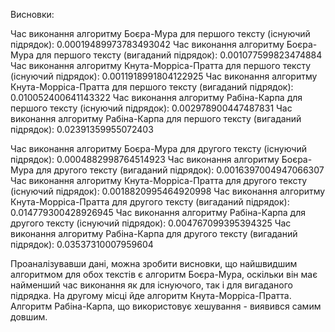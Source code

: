 Висновки:

Час виконання алгоритму Боєра-Мура для першого тексту (існуючий підрядок): 0.00019489973783493042
Час виконання алгоритму Боєра-Мура для першого тексту (вигаданий підрядок): 0.001077599823474884
Час виконання алгоритму Кнута-Морріса-Пратта для першого тексту (існуючий підрядок): 0.0011918991804122925
Час виконання алгоритму Кнута-Морріса-Пратта для першого тексту (вигаданий підрядок): 0.010052400641143322
Час виконання алгоритму Рабіна-Карпа для першого тексту (існуючий підрядок): 0.002978900447487831
Час виконання алгоритму Рабіна-Карпа для першого тексту (вигаданий підрядок): 0.02391359955072403

Час виконання алгоритму Боєра-Мура для другого тексту (існуючий підрядок): 0.0004882998764514923
Час виконання алгоритму Боєра-Мура для другого тексту (вигаданий підрядок): 0.0016397004947066307
Час виконання алгоритму Кнута-Морріса-Пратта для другого тексту (існуючий підрядок): 0.0018820995464920998
Час виконання алгоритму Кнута-Морріса-Пратта для другого тексту (вигаданий підрядок): 0.014779300428926945
Час виконання алгоритму Рабіна-Карпа для другого тексту (існуючий підрядок): 0.004767099395394325
Час виконання алгоритму Рабіна-Карпа для другого тексту (вигаданий підрядок): 0.03537310007959604

Проаналізувавши дані, можна зробити висновки, що найшвидшим алгоритмом для обох текстів є алгоритм Боєра-Мура, оскільки він має найменший час виконання як для існуючого, так і для вигаданого підрядка. На другому місці йде алгоритм Кнута-Морріса-Пратта. Алгоритм Рабіна-Карпа, що використовує хешування - виявився самим довшим.